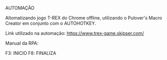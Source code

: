AUTOMAÇÃO

Altomatizando jogo T-REX do Chrome offline, utilizando o Pulover's Macro Creator
em conjunto com o AUTOHOTKEY.

Link utilizado na automação:
https://www.trex-game.skipser.com/


Manual da RPA:

F3: INICIO
F8: FINALIZA